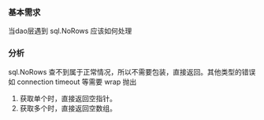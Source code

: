 ### 基本需求
当dao层遇到 sql.NoRows 应该如何处理

### 分析
sql.NoRows 查不到属于正常情况，所以不需要包装，直接返回。其他类型的错误如 connection timeout 等需要 wrap 抛出
1. 获取单个时，直接返回空指针。
2. 获取多个时，直接返回空数组。